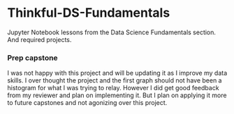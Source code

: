 # Thinkful-DS-Fundamentals
Jupyter Notebook lessons from the Data Science Fundamentals section.   And required projects.

### Prep capstone
   I was not happy with this project and will be updating it as I improve my data skills.  I over thought the project and the first graph should not have been a histogram for what I was trying to relay.  However I did get good feedback from my reviewer and plan on implementing it.  But I plan on applying it more to future capstones and not agonizing over this project.  
